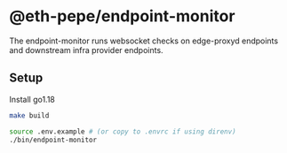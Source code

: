 # @eth-pepe/endpoint-monitor

The endpoint-monitor runs websocket checks on edge-proxyd endpoints and downstream infra provider endpoints.

## Setup

Install go1.18

```bash
make build

source .env.example # (or copy to .envrc if using direnv)
./bin/endpoint-monitor
```
